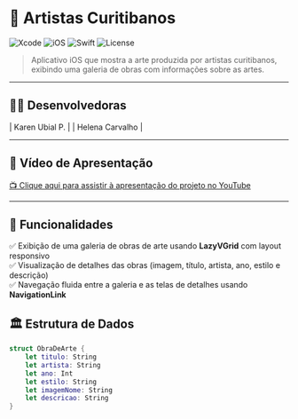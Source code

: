 # 🎨 Artistas Curitibanos

![Xcode](https://img.shields.io/badge/Xcode-15.0+-blue?logo=xcode)
![iOS](https://img.shields.io/badge/iOS-15.0+-lightgrey?logo=apple)
![Swift](https://img.shields.io/badge/Swift-5.0-orange?logo=swift)
![License](https://img.shields.io/badge/license-MIT-green)

> Aplicativo iOS que mostra a arte produzida por artistas curitibanos, exibindo uma galeria de obras com informações sobre as artes.

---

## 👩‍💻 Desenvolvedoras

| Karen Ubial P.   | 
| Helena Carvalho  | 

---

## 🎥 Vídeo de Apresentação

[📺 Clique aqui para assistir à apresentação do projeto no YouTube]()

---

## 📱 Funcionalidades

✅ Exibição de uma galeria de obras de arte usando **LazyVGrid** com layout responsivo  
✅ Visualização de detalhes das obras (imagem, título, artista, ano, estilo e descrição)  
✅ Navegação fluida entre a galeria e as telas de detalhes usando **NavigationLink**  


## 🏛️ Estrutura de Dados

```swift
struct ObraDeArte {
    let titulo: String
    let artista: String
    let ano: Int
    let estilo: String
    let imagemNome: String
    let descricao: String
}
